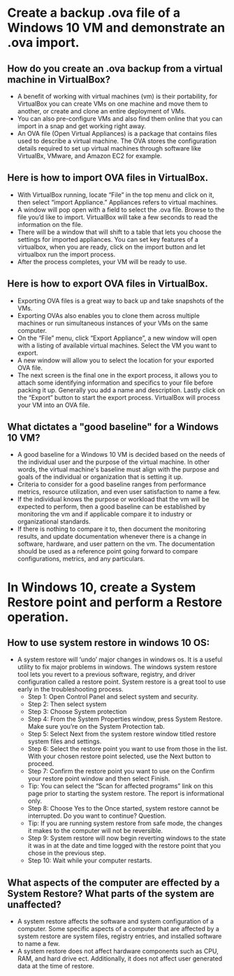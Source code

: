 # Create a backup .ova file of a Windows 10 VM and demonstrate an .ova import.
## How do you create an .ova backup from a virtual machine in VirtualBox?
- A benefit of working with virtual machines (vm) is their portability, for VirtualBox you can create VMs on one machine and move them to another, or create and clone an entire deployment of VMs.
- You can also pre-configure VMs and also find them online that you can import in a snap and get working right away. 
- An OVA file (Open Virtual Appliances) is a package that contains files used to describe a virtual machine. The OVA stores the configuration details required to set up virtual machines through software like VirtualBx, VMware, and Amazon EC2 for example.
## Here is how to import OVA files in VirtualBox.
- With VirtualBox running, locate “File” in the top menu and click on it, then select “import Appliance.” Appliances refers to virtual machines. 
- A window will pop open with a field to select the .ova file. Browse to the file you’d like to import. VirtualBox will take a few seconds to read the information on the file.
- There will be a window that will shift to a table that lets you choose the settings for imported appliances. You can set key features of a virtualbox, when you are ready, click on the import button and let virtualbox run the import process.
- After the process completes, your VM will be ready to use. 
## Here is how to export OVA files in VirtualBox. 
- Exporting OVA files is a great way to back up and take snapshots of the VMs.
- Exporting OVAs also enables you to clone them across multiple machines or run simultaneous instances of your VMs on the same computer. 
- On the “File” menu, click “Export Appliance”, a new window will open with a listing of available virtual machines. Select the VM you want to export. 
- A new window will allow you to select the location for your exported OVA file. 
- The next screen is the final one in the export process, it allows you to attach some identifying information and specifics to your file before packing it up.  Generally you add a name and description. Lastly click on the “Export” button to start the export process. 
VirtualBox will process your VM into an OVA file.
## What dictates a "good baseline" for a Windows 10 VM?
- A good baseline for a Windows 10 VM is decided based on the needs of the individual user and the purpose of the virtual machine. In other words, the virtual machine's baseline must align with the purpose and goals of the individual or organization that is setting it up.
- Criteria to consider for a good baseline ranges from performance metrics, resource utilization, and even user satisfaction to name a few.
-  If the individual knows the purpose or workload that the vm will be expected to perform, then a good baseline can be established by monitoring the vm and if applicable compare it to industry or organizational standards.
- If there is nothing to compare it to, then document the monitoring results, and update documentation whenever there is a change in software, hardware, and user pattern on the vm. The documentation should be used as a reference point going forward to compare configurations, metrics, and any particulars. 
# In Windows 10, create a System Restore point and perform a Restore operation.
## How to use system restore in windows 10 OS:
- A system restore will ‘undo’ major changes in windows os. It is a useful utility to fix major problems in windows. The windows system restore tool lets you revert to a previous software, registry, and driver configuration called a restore point. System restore is a great tool to use early in the troubleshooting process.
  - Step 1: Open Control Panel and select system and security. 
  - Step 2: Then select system
  - Step 3: Choose System protection
  - Step 4: From the System Properties window, press System Restore. Make sure you’re on the System Protection tab. 
  - Step 5: Select Next from the system restore window titled restore system files and settings. 
  - Step 6: Select the restore point you want to use from those in the list. With your chosen restore point selected, use the Next button to proceed. 
  - Step 7: Confirm the restore point you want to use on the Confirm your restore point window and then select Finish. 
  - Tip: You can select the “Scan for affected programs” link on this page prior to starting the system restore. The report is informational only.
  - Step 8: Choose Yes to the Once started, system restore cannot be interrupted. Do you want to continue? Question. 
  - Tip: If you are running system restore from safe mode, the changes it makes to the computer will not be reversible. 
  - Step 9: System restore will now begin reverting windows to the state it was in at the date and time logged with the restore point that you chose in the previous step. 
  - Step 10: Wait while your computer restarts.  
## What aspects of the computer are effected by a System Restore? What parts of the system are unaffected?
- A system restore affects the software and system configuration of a computer. Some specific aspects of a computer that are affected by a system restore are system files, registry entries, and installed software to name a few. 
- A system restore does not affect hardware components such as CPU, RAM, and hard drive ect. Additionally, it does not affect user generated data at the time of restore. 
